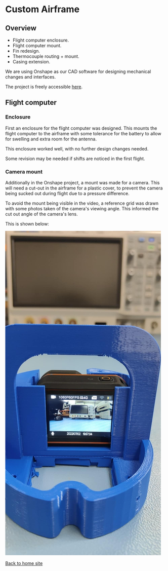 # Custom Airframe
## Overview

- Flight computer enclosure.
- Flight computer mount.
- Fin redesign.
- Thermocouple routing + mount.
- Casing extension.

We are using Onshape as our CAD software for designing mechanical
changes and interfaces.

The project is freely accessible
[here](https://cad.onshape.com/documents/872890136eee2b11197cc0fd/w/8573091cfe1338d2f6237b9b/e/59a7733f2eb251f1016d2c2b?renderMode=0&uiState=665d42d2a99fcb28b60e089f).

## Flight computer

### Enclosure
First an enclosure for the flight
computer was designed. This mounts
the flight computer to the airframe
with some tolerance for the battery
to allow for swelling and extra room
for the antenna.

This enclosure worked well, with no
further design changes needed.

Some revision may be needed if shifts
are noticed in the first flight.

### Camera mount
Additionally in the Onshape project,
a mount was made for a camera. This 
will need a cut-out in the airframe
for a plastic cover, to prevent the
camera being sucked out during flight
due to a pressure difference.

To avoid the mount being visible in
the video, a reference grid was drawn
with some photos taken of the camera's
viewing angle. This informed the cut
out angle of the camera's lens.

This is shown below:

![screenshot](/img/camera_pov.jpeg)

[Back to home site](https://shaunlowis.github.io/rocketeering/)